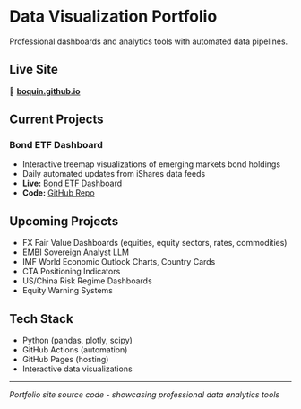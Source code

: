 # Data Visualization Portfolio

Professional dashboards and analytics tools with automated data pipelines.

## Live Site
🔗 **[boquin.github.io](https://boquin.github.io)**

## Current Projects

### Bond ETF Dashboard
- Interactive treemap visualizations of emerging markets bond holdings
- Daily automated updates from iShares data feeds
- **Live:** [Bond ETF Dashboard](https://boquin.github.io/EMBI_dashboards)
- **Code:** [GitHub Repo](https://github.com/boquin/EMBI_dashboards)

## Upcoming Projects
- FX Fair Value Dashboards (equities, equity sectors, rates, commodities)
- EMBI Sovereign Analyst LLM
- IMF World Economic Outlook Charts, Country Cards
- CTA Positioning Indicators
- US/China Risk Regime Dashboards
- Equity Warning Systems

## Tech Stack
- Python (pandas, plotly, scipy)
- GitHub Actions (automation)
- GitHub Pages (hosting)
- Interactive data visualizations

---
*Portfolio site source code - showcasing professional data analytics tools*
